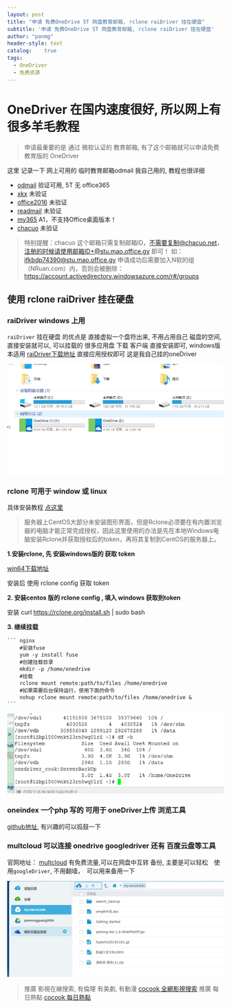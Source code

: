 ```yaml
---
layout: post
title: "申请 免费OneDrive 5T 网盘教育邮箱, rclone raiDriver 挂在硬盘"
subtitle: '申请 免费OneDrive 5T 网盘教育邮箱, rclone raiDriver 挂在硬盘'
author: "panmg"
header-style: text
catalog:    true
tags:
  - OneDriver 
  - 免费资源
---
```



# OneDriver 在国内速度很好, 所以网上有很多羊毛教程

> 申请最重要的是 通过 微软认证的 教育邮箱, 有了这个邮箱就可以申请免费教育版的 OneDriver

这里 记录一下 网上可用的 临时教育邮箱odmail 我自己用的, 教程也很详细

* [odmail](https://search.cocook.cn/redirect?url=https://t.odmail.cn/)   验证可用, 5T 无 office365
* [xkx](https://search.cocook.cn/redirect?url=http://xkx.me/)   未验证
* [office2016](https://search.cocook.cn/redirect?url=http://office2016.live/)   未验证
* [readmail](https://search.cocook.cn/redirect?url=http://onedrive.readmail.net/)   未验证
* [my365](https://search.cocook.cn/redirect?url=http://my365.tw/)   A1，不支持Office桌面版本！
* [chacuo](https://search.cocook.cn/redirect?url=http://24mail.chacuo.net/)   未验证

>特别提醒：chacuo 这个邮箱只需复制邮箱ID，不需要复制@chacuo.net，注册的时候请使用邮箱ID+@stu.mao.office.gy 即可！
如：ifkbdp74390@stu.mao.office.gy
申请成功后需要加入N软的组（NRuan.com）内，否则会被删除：https://account.activedirectory.windowsazure.com/r#/groups



## 使用 rclone raiDriver 挂在硬盘

### raiDriver windows 上用

`raiDriver` 挂在硬盘 的优点是 直接虚拟一个盘符出来, 不用占用自己 磁盘的空间, 直接安装就可以, 可以挂载的 很多应用盘
下载 客户端 直接安装即可, windows版本适用  [raiDriver下载地址](https://search.cocook.cn/redirect?url=https://www.raidrive.com/Download) 
直接应用授权即可
这是我自己挂的oneDriver 

![image](/img/raidriver.jpg)


### rclone 可用于 window 或 linux

具体安装教程 [点这里](https://search.cocook.cn/redirect?url=https://www.xiaoz.me/archives/10397)

>服务器上CentOS大部分未安装图形界面，但是Rclone必须要在有内置浏览器的电脑才能正常完成授权，因此这里使用的办法是先在本地Windows电脑安装Rclone并获取授权后的token，再将其复制到CentOS的服务器上。

**1.安装rclone, 先 安装windows版的 获取 token**
	
[win64下载地址 ](https://downloads.rclone.org/v1.41/rclone-v1.41-windows-amd64.zip)

 安装后 使用 rclone config 获取 token 

**2. 安装centos 版的 rclone config , 填入 windows 获取到token**
	
安装 curl https://rclone.org/install.sh | sudo bash
	
**3. 继续挂载**

	```	nginx
		#安装fuse
		yum -y install fuse
		#创建挂载目录
		mkdir -p /home/onedrive
		#挂载
		rclone mount remote:path/to/files /home/onedrive
		#如果需要后台保持运行，使用下面的命令
		nohup rclone mount remote:path/to/files /home/onedrive &
	```
	
![image](/img/rclone.jpg)

### oneindex 一个php 写的 可用于 oneDriver上传 浏览工具

 [github地址](https://github.com/donwa/oneindex), 有兴趣的可以捣鼓一下
 

### multcloud  可以连接 onedrive googledriver 还有 百度云盘等工具

官网地址： [multcloud](https://search.cocook.cn/redirect?url=https://www.multcloud.com)
有免费流量,可以在网盘中互转 备份, 主要是可以轻松　使用`googleDriver`, 不用翻墙，　可以用来备用一下

![image](/img/multCloud.jpg)


>推廣 影視在線搜索, 有倫理 有美劇, 有動漫   [cocook 全網影視搜索](https://search.cocook.cn/)
推廣 每日熱點   [cocook 每日熱點](https://blog.cocook.cn/)

